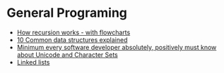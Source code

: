 # General Programing

* [How recursion works - with flowcharts](https://medium.freecodecamp.org/how-recursion-works-explained-with-flowcharts-and-a-video-de61f40cb7f9)
* [10 Common data structures explained](https://medium.freecodecamp.org/10-common-data-structures-explained-with-videos-exercises-aaff6c06fb2b) 
* [Minimum every software developer absolutely, positively must know about Unicode and Character Sets](https://www.joelonsoftware.com/2003/10/08/the-absolute-minimum-every-software-developer-absolutely-positively-must-know-about-unicode-and-character-sets-no-excuses/)
* [Linked lists](https://dev.to/vaidehijoshi/linked-lists--basecs-video-series--2le8)